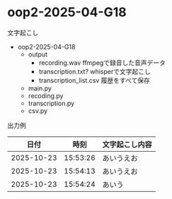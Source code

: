 # oop2-2025-04-G18
文字起こし

- oop2-2025-04-G18
	- output
		- recording.wav ffmpegで録音した音声データ
		- transcription.txt? whisperで文字起こし
		- transcription_list.csv 履歴をすべて保存
	- main.py
	- recoding.py
	- transcription.py
	- csv.py


出力例

|日付|時刻|文字起こし内容|
|---|---|---|
|2025-10-23|15:53:26|あいうえお|
|2025-10-23|15:54:13|あいうえお|
|2025-10-23|15:54:24|あいう|
